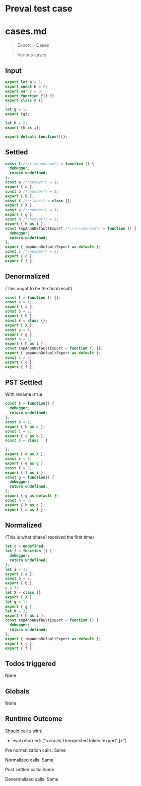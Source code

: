 # Preval test case

# cases.md

> Export > Cases
>
> Various cases

## Input

`````js filename=intro
export let a = 1;
export const b = 2; 
export var c = 3;
export function f() {}
export class X {}

let g = 1;
export {g};

let h = 2;
export {h as i};

export default function(){};
`````


## Settled


`````js filename=intro
const f /*:()=>unknown*/ = function () {
  debugger;
  return undefined;
};
const a /*:number*/ = 1;
export { a };
const b /*:number*/ = 2;
export { b };
const X /*:class*/ = class {};
export { X };
const g /*:number*/ = 1;
export { g };
const h /*:number*/ = 2;
export { h as i };
const tmpAnonDefaultExport /*:()=>unknown*/ = function () {
  debugger;
  return undefined;
};
export { tmpAnonDefaultExport as default };
const c /*:number*/ = 3;
export { c };
export { f };
`````


## Denormalized
(This ought to be the final result)

`````js filename=intro
const f = function () {};
const a = 1;
export { a };
const b = 2;
export { b };
const X = class {};
export { X };
const g = 1;
export { g };
const h = 2;
export { h as i };
const tmpAnonDefaultExport = function () {};
export { tmpAnonDefaultExport as default };
const c = 3;
export { c };
export { f };
`````


## PST Settled
With rename=true

`````js filename=intro
const a = function() {
  debugger;
  return undefined;
};
const b = 1;
export { b as a };
const c = 2;
export { c as b };
const d = class   {

};
export { d as X };
const e = 1;
export { e as g };
const f = 2;
export { f as i };
const g = function() {
  debugger;
  return undefined;
};
export { g as default };
const h = 3;
export { h as c };
export { a as f };
`````


## Normalized
(This is what phase1 received the first time)

`````js filename=intro
let c = undefined;
let f = function () {
  debugger;
  return undefined;
};
let a = 1;
export { a };
const b = 2;
export { b };
c = 3;
let X = class {};
export { X };
let g = 1;
export { g };
let h = 2;
export { h as i };
const tmpAnonDefaultExport = function () {
  debugger;
  return undefined;
};
export { tmpAnonDefaultExport as default };
export { c };
export { f };
`````


## Todos triggered


None


## Globals


None


## Runtime Outcome


Should call `$` with:
 - eval returned: ("<crash[ Unexpected token 'export' ]>")

Pre normalization calls: Same

Normalized calls: Same

Post settled calls: Same

Denormalized calls: Same
